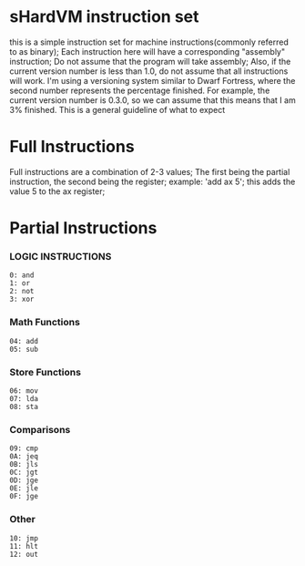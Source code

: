 # sHardVM instruction set
this is a simple instruction set for machine instructions(commonly referred to as binary); Each instruction here will have a corresponding "assembly" instruction; Do not assume that the program will take assembly; Also, if  the current version number is less than 1.0, do not assume that all instructions will work. I'm using a versioning system similar to Dwarf Fortress, where the second number represents the percentage finished. For example, the current version number is 0.3.0, so we can assume that this means that I am 3% finished. This is a general guideline of what to expect
# Full Instructions
Full instructions are a combination of 2-3 values; The first being the partial instruction, the second being the register; example: 'add ax 5'; this adds the value 5 to the ax register;  
# Partial Instructions
### LOGIC INSTRUCTIONS  
    0: and  
    1: or  
    2: not  
    3: xor  

### Math Functions
    04: add  
    05: sub  
### Store Functions
    06: mov  
    07: lda  
    08: sta  
### Comparisons
    09: cmp  
    0A: jeq  
    0B: jls  
    0C: jgt  
    0D: jge  
    0E: jle  
    0F: jge  
### Other
    10: jmp
    11: hlt
    12: out